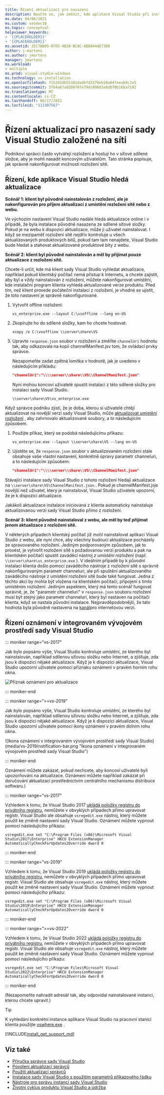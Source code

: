 ```yaml
---
title: Řízení aktualizací pro nasazení
description: Naučte se, jak změnit, kde aplikace Visual Studio při instalaci ze sítě vyhledává aktualizaci.
ms.date: 04/06/2021
ms.custom: seodec18
ms.topic: conceptual
helpviewer_keywords:
- '{{PLACEHOLDER}}'
- '{{PLACEHOLDER}}'
ms.assetid: 35C7AB05-07D5-4B38-BCAC-AB88444E7368
author: j-martens
ms.author: jmartens
manager: jmartens
ms.workload:
- multiple
ms.prod: visual-studio-windows
ms.technology: vs-installation
ms.openlocfilehash: f15281db55381dadbfd3370eb10a04feeab9c3a5
ms.sourcegitcommit: 5fb4a67a8208707e79dc09601e8db70b16ba7192
ms.translationtype: MT
ms.contentlocale: cs-CZ
ms.lasthandoff: 06/17/2021
ms.locfileid: "112307567"
---
```

# <a name="control-updates-to-network-based-visual-studio-deployments"></a>Řízení aktualizací pro nasazení sady Visual Studio založené na síti

Podnikoví správci často vytvářejí rozložení a hostují ho v síťové sdílené složce, aby je mohli nasadit koncovým uživatelům. Tato stránka popisuje, jak správně nakonfigurovat možnosti rozložení sítě.

## <a name="controlling-where-visual-studio-looks-for-updates"></a>Řízení, kde aplikace Visual Studio hledá aktualizace

**Scénář 1: klient byl původně nainstalován z rozložení, ale je nakonfigurován pro příjem aktualizací z umístění rozložení sítě nebo z webu.**

Ve výchozím nastavení Visual Studio nadále hledá aktualizace online i v případě, že byla instalace původně nasazena ze sdílené síťové složky. Pokud je na webu k dispozici aktualizace, může ji uživatel nainstalovat. I když se mezipaměť rozložení sítě nejdřív kontroluje u všech aktualizovaných produktových bitů, pokud tam tam nenajdete, Visual Studio bude hledat a stahovat aktualizované produktové bity z webu.

**Scénář 2: klient byl původně nainstalován a měl by přijímat pouze aktualizace z rozložení sítě.**

Chcete-li určit, kde má klient sady Visual Studio vyhledat aktualizace, například pokud klientský počítač nemá přístup k Internetu, a chcete zajistit, aby byl a vždy nainstalován z rozložení, můžete nakonfigurovat umístění, kde instalační program klienta vyhledá aktualizované verze produktu. Před tím, než klient provede počáteční instalaci z rozložení, je vhodné se ujistit, že toto nastavení je správně nakonfigurované.

1. Vytvořit offline rozložení:

   ```shell
   vs_enterprise.exe --layout C:\vsoffline --lang en-US
   ```

2. Zkopírujte ho do sdílené složky, kam ho chcete hostovat:

   ```shell
   xcopy /e C:\vsoffline \\server\share\VS
   ```

3. Upravte `response.json` soubor v rozložení a změňte `channelUri` hodnotu tak, aby odkazovala na kopii channelManifest.jsv tom, že ovládací prvky správce.

   Nezapomeňte zadat zpětná lomítka v hodnotě, jak je uvedeno v následujícím příkladu:

   ```json
   "channelUri":"\\\\server\\share\\VS\\ChannelManifest.json"
   ```

   Nyní mohou koncoví uživatelé spustit instalaci z této sdílené složky pro instalaci sady Visual Studio.

   ```shell
   \\server\share\VS\vs_enterprise.exe
   ```

Když správce podniku zjistí, že je doba, kterou si uživatelé chtějí aktualizovat na novější verzi sady Visual Studio, může [aktualizovat umístění rozložení](update-a-network-installation-of-visual-studio.md) , aby zahrnovalo aktualizované soubory, a to následujícím způsobem.

1. Použijte příkaz, který se podobá následujícímu příkazu:

   ```shell
   vs_enterprise.exe --layout \\server\share\VS --lang en-US
   ```

2. Ujistěte se, že `response.json` soubor v aktualizovaném rozložení stále obsahuje vaše vlastní nastavení, konkrétně úpravy parametr channeluri, a to následujícím způsobem:

   ```json
   "channelUri":"\\\\server\\share\\VS\\ChannelManifest.json"
   ```

Stávající instalace sady Visual Studio z tohoto rozložení hledají aktualizace na `\\server\share\VS\ChannelManifest.json` . Pokud je channelManifest.jsje novější než uživatel, který je nainstaloval, Visual Studio uživatele upozorní, že je k dispozici aktualizace.

Jakákoli aktualizace instalace iniciovaná z klienta automaticky nainstaluje aktualizovanou verzi sady Visual Studio přímo z rozložení.

**Scénář 3: klient původně nainstaloval z webu, ale měl by teď přijímat jenom aktualizace z rozložení sítě.**

V některých případech klientský počítač již mohl nainstalovat aplikaci Visual Studio z webu, ale nyní chce, aby všechny budoucí aktualizace pocházely ze spravovaného rozložení. Jediným podporovaným způsobem, jak to provést, je vytvořit rozložení sítě s požadovanou verzí produktu a pak na klientském počítači spustit zaváděcí nástroj _z umístění rozložení_ (např. `\\server\share\vs_enterprise.exe` ). V ideálním případě by k původní instalaci klienta došlo pomocí zaváděcího nástroje z rozložení sítě s správně nakonfigurovaným parametr channeluri, ale při spuštění aktualizovaného zaváděcího nástroje z umístění rozložení sítě bude také fungovat. Jedna z těchto akcí by mohla být vložena na klientském počítači, připojení s tímto umístěním rozložení. Jediným aspektem, který má tento scénář fungovat správně, je, že "parametr channeluri" v `response.json` souboru rozložení musí být stejný jako parametr channeluri, který byl nastaven na počítači klienta, když se nastala původní instalace. Nejpravděpodobnější, že tato hodnota byla původně nastavena na [kanál](https://aka.ms/vs/16/release/channel)pro internetovou verzi.

## <a name="controlling-notifications-in-the-visual-studio-ide"></a>Řízení oznámení v integrovaném vývojovém prostředí sady Visual Studio

::: moniker range="vs-2017"

Jak bylo popsáno výše, Visual Studio kontroluje umístění, ze kterého byl nainstalován, například sdílenou síťovou složku nebo Internet, a zjišťuje, zda jsou k dispozici nějaké aktualizace. Když je k dispozici aktualizace, Visual Studio upozorní uživatele pomocí příznaku oznámení v pravém horním rohu okna.

   ![Příznak oznámení pro aktualizace](media/notification-flag.png)

::: moniker-end

::: moniker range=">=vs-2019&quot;

Jak bylo popsáno výše, Visual Studio kontroluje umístění, ze kterého byl nainstalován, například sdílenou síťovou složku nebo Internet, a zjišťuje, zda jsou k dispozici nějaké aktualizace. Když je k dispozici aktualizace, Visual Studio upozorní uživatele pomocí ikony oznámení v pravém dolním rohu okna.

   ![Ikona oznámení v integrovaném vývojovém prostředí sady Visual Studio](media/vs-2019/notification-bar.png &quot;Ikona oznámení v integrovaném vývojovém prostředí sady Visual Studio")

::: moniker-end

Oznámení můžete zakázat, pokud nechcete, aby koncoví uživatelé byli upozorňováni na aktualizace. Oznámení můžete například zakázat při doručování aktualizací prostřednictvím centrálního mechanismu distribuce softwaru.)

::: moniker range="vs-2017"

Vzhledem k tomu, že Visual Studio 2017 [ukládá položky registru do privátního registru](tools-for-managing-visual-studio-instances.md#editing-the-registry-for-a-visual-studio-instance), nemůžete v obvyklých případech přímo upravovat registr. Visual Studio ale obsahuje `vsregedit.exe` nástroj, který můžete použít ke změně nastavení sady Visual Studio. Oznámení můžete vypnout pomocí následujícího příkazu:

```shell
vsregedit.exe set "C:\Program Files (x86)\Microsoft Visual Studio\2017\Enterprise" HKCU ExtensionManager AutomaticallyCheckForUpdates2Override dword 0
```

::: moniker-end

::: moniker range="vs-2019"

Vzhledem k tomu, že Visual Studio 2019 [ukládá položky registru do privátního registru](tools-for-managing-visual-studio-instances.md#editing-the-registry-for-a-visual-studio-instance), nemůžete v obvyklých případech přímo upravovat registr. Visual Studio ale obsahuje `vsregedit.exe` nástroj, který můžete použít ke změně nastavení sady Visual Studio. Oznámení můžete vypnout pomocí následujícího příkazu:

```shell
vsregedit.exe set "C:\Program Files (x86)\Microsoft Visual Studio\2019\Enterprise" HKCU ExtensionManager AutomaticallyCheckForUpdates2Override dword 0
```

::: moniker-end

::: moniker range=">=vs-2022"

Vzhledem k tomu, že Visual Studio 2022 [ukládá položky registru do privátního registru](tools-for-managing-visual-studio-instances.md#editing-the-registry-for-a-visual-studio-instance), nemůžete v obvyklých případech přímo upravovat registr. Visual Studio ale obsahuje `vsregedit.exe` nástroj, který můžete použít ke změně nastavení sady Visual Studio. Oznámení můžete vypnout pomocí následujícího příkazu:

```shell
vsregedit.exe set "C:\Program Files\Microsoft Visual Studio\2022\Enterprise" HKCU ExtensionManager AutomaticallyCheckForUpdates2Override dword 0
```

::: moniker-end

(Nezapomeňte nahradit adresář tak, aby odpovídal nainstalované instanci, kterou chcete upravit.)

> [!TIP]
> K vyhledání konkrétní instance aplikace Visual Studio na pracovní stanici klienta použijte [vswhere.exe](tools-for-managing-visual-studio-instances.md#detecting-existing-visual-studio-instances) .

[!INCLUDE[install_get_support_md](includes/install_get_support_md.md)]

## <a name="see-also"></a>Viz také

* [Příručka správce sady Visual Studio](visual-studio-administrator-guide.md)
* [Povolení aktualizací správců](enabling-administrator-updates.md)
* [Použití aktualizací správců](applying-administrator-updates.md)
* [Instalace sady Visual Studio s použitím parametrů příkazového řádku](use-command-line-parameters-to-install-visual-studio.md)
* [Nástroje pro správu instancí sady Visual Studio](tools-for-managing-visual-studio-instances.md)
* [Životní cyklus produktu Visual Studio a údržba](/visualstudio/releases/2019/servicing/)
